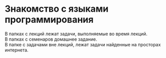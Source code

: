 # Знакомство с языками программирования  
В папках c лекций лежат задачи, выполняемые во время лекций.  
В папках с семенаров домашнее задание.  
В папке с задачами вне лекций, лежат задачи найденные на просторах интернета.